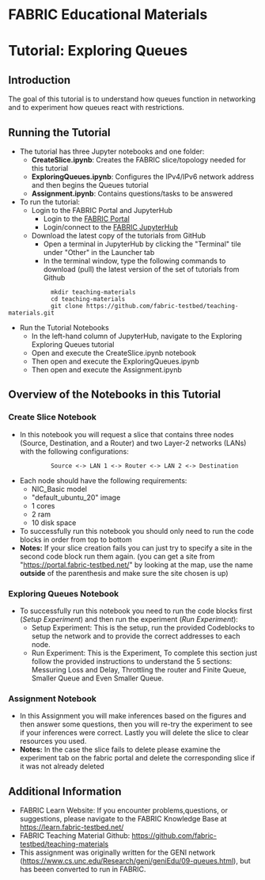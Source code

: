 # FABRIC Educational Materials
# Tutorial: Exploring Queues
## Introduction
The goal of this tutorial is to understand how queues function in networking and to experiment how queues react with restrictions.

## Running the Tutorial
- The tutorial has three Jupyter notebooks and one folder:
    - **CreateSlice.ipynb**: Creates the FABRIC slice/topology needed for this tutorial
    - **ExploringQueues.ipynb**: Configures the IPv4/IPv6 network address and then begins the Queues tutorial
    - **Assignment.ipynb**: Contains questions/tasks to be answered
- To run the tutorial:
   - Login to the FABRIC Portal and JupyterHub
    	- Login to the [FABRIC Portal](https://portal.fabric-testbed.net/)
    	- Login/connect to the [FABRIC JupyterHub](https://learn.fabric-testbed.net/knowledge-base/creating-your-first-experiment-in-jupyter-hub/)
   - Download the latest copy of the tutorials from GitHub
    	- Open a terminal in JupyterHub by clicking the "Terminal" tile under "Other" in the Launcher tab
    	- In the terminal window, type the following commands to download (pull) the latest version of the set of tutorials from Github
```
        	mkdir teaching-materials
        	cd teaching-materials
        	git clone https://github.com/fabric-testbed/teaching-materials.git
```

   - Run the Tutorial Notebooks
    	- In the left-hand column of JupyterHub, navigate to the Exploring Exploring Queues tutorial
    	- Open and execute the CreateSlice.ipynb notebook
        - Then open and execute the ExploringQueues.ipynb
        - Then open and execute the Assignment.ipynb

## Overview of the Notebooks in this Tutorial

### Create Slice Notebook
- In this notebook you will request a slice that contains three nodes (Source, Destination, and a Router) and two Layer-2 networks (LANs) with the following configurations:
```
        	Source <-> LAN 1 <-> Router <-> LAN 2 <-> Destination
```
- Each node should have the following requirements:
	- NIC_Basic model
	- "default_ubuntu_20" image
	- 1 cores
	- 2 ram
	- 10 disk space
 - To successfully run this notebook you should only need to run the code blocks in order from top to bottom
 - **Notes:** If your slice creation fails you can just try to specify a site in the second code block run them again. (you can get a site from "https://portal.fabric-testbed.net/" by looking at the map, use the name **outside** of the parenthesis and make sure the site chosen is up)

### Exploring Queues Notebook
- To successfully run this notebook you need to run the code blocks first (*Setup Experiment*) and then run the experiment (*Run Experiment*):
	- Setup Experiment: This is the setup, run the provided Codeblocks to setup the network and to provide the correct addresses to each node.
    - Run Experiment: This is the Experiment, To complete this section just follow the provided instructions to understand the 5 sections: Messuring Loss and Delay, Throttling the router and Finite Queue, Smaller Queue and Even Smaller Queue.
 
### Assignment Notebook
- In this Assignment you will make inferences based on the figures and then answer some questions, then you will re-try the experiment to see if your inferences were correct. Lastly you will delete the slice to clear resources you used.
- **Notes:** In the case the slice fails to delete please examine the experiment tab on the fabric portal and delete the corresponding slice if it was not already deleted

## Additional Information
- FABRIC Learn Website: If you encounter problems,questions, or suggestions, please navigate to the FABRIC Knowledge Base at https://learn.fabric-testbed.net/
- FABRIC Teaching Material Github: <https://github.com/fabric-testbed/teaching-materials>
- This assignment was originally written for the GENI network (<https://www.cs.unc.edu/Research/geni/geniEdu/09-queues.html>), but has beeen converted to run in FABRIC.
